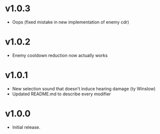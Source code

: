 # v1.0.3
* Oops (fixed mistake in new implementation of enemy cdr)

# v1.0.2
* Enemy cooldown reduction now actually works

# v1.0.1
* New selection sound that doesn't induce hearing damage (ty Winslow)
* Updated README.md to describe every modifier

# v1.0.0
* Initial release.
